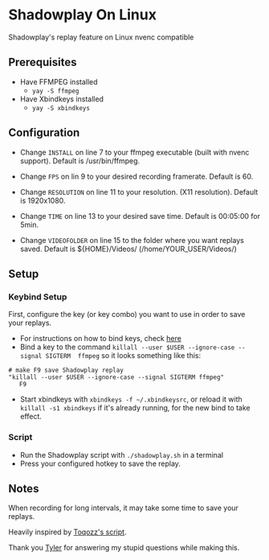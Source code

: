 # Shadowplay On Linux

Shadowplay's replay feature on Linux
nvenc compatible

## Prerequisites

- Have FFMPEG installed
	- `yay -S ffmpeg`
- Have Xbindkeys installed
	- `yay -S xbindkeys`

## Configuration

- Change `INSTALL` on line 7 to your ffmpeg executable (built with nvenc support). Default is /usr/bin/ffmpeg.

- Change `FPS` on lin 9 to your desired recording framerate. Default is 60.

- Change `RESOLUTION` on line 11 to your resolution. (X11 resolution). Default is 1920x1080.

- Change `TIME` on line 13 to your desired save time. Default is 00:05:00 for 5min. 

- Change `VIDEOFOLDER` on line 15 to the folder where you want replays saved. Default is ${HOME}/Videos/ (/home/YOUR_USER/Videos/)


## Setup

### Keybind Setup
First, configure the key (or key combo) you want to use in order to save your replays.
- For instructions on how to bind keys, check [here](http://xahlee.info/linux/linux_xbindkeys_tutorial.html) 
- Bind a key to the command `killall --user $USER --ignore-case --signal SIGTERM  ffmpeg` so it looks something like this:
```
# make F9 save Shadowplay replay
"killall --user $USER --ignore-case --signal SIGTERM ffmpeg"
   F9
```
- Start xbindkeys with `xbindkeys -f ~/.xbindkeysrc`, or reload it with `killall -s1 xbindkeys` if it's already running, for the new bind to take effect.

### Script

- Run the Shadowplay script with `./shadowplay.sh` in a terminal
- Press your configured hotkey to save the replay. 


## Notes
When recording for long intervals, it may take some time to save your replays.

Heavily inspired by [Toqozz's script](https://github.com/Toqozz/shadowplay-linux).

Thank you [Tyler](https://github.com/durcor) for answering my stupid questions while making this.
